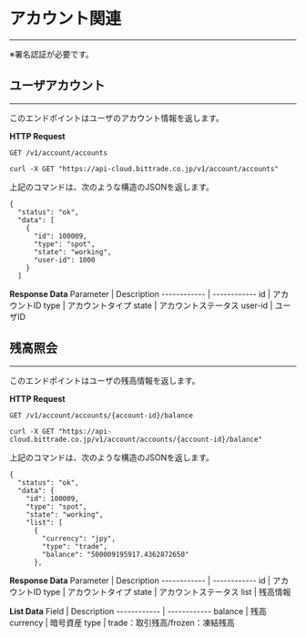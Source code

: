 # アカウント関連　
------------------------------------------------------------
※署名認証が必要です。

## ユーザアカウント
--------------------------------------------------------------
このエンドポイントはユーザのアカウント情報を返します。

**HTTP Request**

```
GET /v1/account/accounts
```

```
curl -X GET "https://api-cloud.bittrade.co.jp/v1/account/accounts"
```

上記のコマンドは、次のような構造のJSONを返します。

```
{
  "status": "ok",
  "data": [
    {
      "id": 100009,
      "type": "spot",
      "state": "working",
      "user-id": 1000
    }
  ]
```

**Response Data**
Parameter | Description
------------ | ------------
id | アカウントID
type | アカウントタイプ
state | アカウントステータス
user-id | 	ユーザID


## 残高照会
-----------------------------------------------------------
このエンドポイントはユーザの残高情報を返します。

**HTTP Request**

```
GET /v1/account/accounts/{account-id}/balance
```

```
curl -X GET "https://api-cloud.bittrade.co.jp/v1/account/accounts/{account-id}/balance"
```

上記のコマンドは、次のような構造のJSONを返します。

```
{
  "status": "ok",
  "data": {
    "id": 100009,
    "type": "spot",
    "state": "working",
    "list": [
      {
        "currency": "jpy",
        "type": "trade",
        "balance": "500009195917.4362872650"
      },
```

**Response Data**
Parameter | Description
------------ | ------------
id | アカウントID
type | アカウントタイプ
state | アカウントステータス
list | 	残高情報

**List Data**
Field | Description
------------ | ------------
balance | 残高
currency | 暗号資産
type | trade：取引残高/frozen：凍結残高
